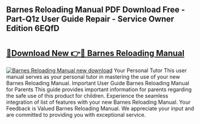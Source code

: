 ## Barnes Reloading Manual PDF Download Free - Part-Q1z User Guide Repair - Service Owner Edition 6EQfD

# <h2><a href="http://bc418.oget.top/?id=Barnes+Reloading+Manual">🔗Download New 👉🔴 Barnes Reloading Manual</a></h2>

[![Barnes Reloading Manual new download](https://i.imgur.com/5g1atiW.png)](http://bc418.oget.top/?id=Barnes+Reloading+Manual)
Your Personal Tutor This user manual serves as your personal tutor in mastering the use of your new Barnes Reloading Manual. Important User Guide Barnes Reloading Manual for Parents This guide provides important information for parents regarding the safe use of this product for children. Experience the seamless integration of list of features with your new Barnes Reloading Manual. Your Feedback is Valued Barnes Reloading Manual. We appreciate your input and are committed to providing you with exceptional service.
